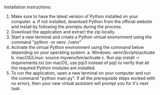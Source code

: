 Installation instructions:
1. Make sure to have the latest version of Python installed on your computer.
   a. If not installed, download Python from the official website and install by following the prompts during the process.
3. Download the application and extract the zip locally.
4. Start a new terminal and create a Python virtual environment using the command "python -m venv ./venv"
5. Activate the virtual Python environment using the command below depending on your operating system:
   a. Windows: venv\Scripts\activate
   b. macOS/Linux: source myvenv/bin/activate
   c. Run pip install -r requirements.txt (on macOS, use pip3 instead of pip) to verify that all the required Python modules are installed.
6. To run the application, open a new terminal on your computer and run the command "python main.py". If all the prerequisite steps worked with no errors, then your new virtual assistant will prompt you for it's next task.
